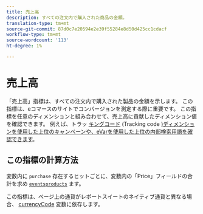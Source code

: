 ```yaml
---
title: 売上高
description: すべての注文内で購入された商品の金額。
translation-type: tm+mt
source-git-commit: 87d0c7e20594e2e39f55284e8d50d425cc1cdacf
workflow-type: tm+mt
source-wordcount: '113'
ht-degree: 1%

---
```



# 売上高

「売上高」指標は、すべての注文内で購入された製品の金額を示します。 この指標は、eコマースのサイトでコンバージョンを測定する際に重要です。 この指標を任意のディメンションと組み合わせて、売上高に貢献したディメンション値を確認できます。 例えば、トラッ [キングコード](../dimensions/tracking-code.md) (Tracking code [)ディメンションを使用した上位のキャンペーンや、eVarを使用した上位の内部検索用語を確認できます](../dimensions/evar.md)。

## この指標の計算方法

変数内に `purchase` 存在するヒットごとに、変数内の「Price」フィールドの合計を求め [`events`](/help/implement/vars/page-vars/events/event-purchase.md)[`products`](/help/implement/vars/page-vars/products.md) ます。

この指標は、ページ上の通貨がレポートスイートのネイティブ通貨と異なる場合、 [currencyCode](/help/implement/vars/config-vars/currencycode.md) 変数に依存します。
